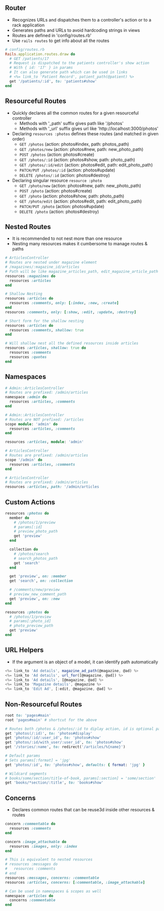## Router
- Recognizes URLs and dispatches them to a controller's action or to a rack application
- Generates paths and URLs to avoid hardcoding strings in views
- Routes are defined in 'config/routes.rb'
- Use `rails routes` to get info about all the routes

```rb
# config/routes.rb
Rails.application.routes.draw do
  # GET /patients/17
  # Request is dispatched to the patients controller's show action
  # With { id: '17' } in params
  # It can also generate path which can be used in links
  # <%= link_to 'Patient Record', patient_path(@patient) %>
  get '/patients/:id', to: 'patients#show'
end
```

## Resourceful Routes
- Quickly declares all the common routes for a given resourceful controller
  - Methods with '_path' suffix gives path like '/photos'
  - Methods with '_url' suffix gives url like 'http://localhost:3000/photos'
- Declaring `resources :photos` defines these routes (and matched in given order)
  - `GET /photos` (action: photos#index, path: photos_path)
  - `GET /photos/new` (action: photos#new, path: new_photo_path)
  - `POST /photos` (action: photos#create)
  - `GET /photos/:id` (action: photos#show, path: photo_path)
  - `GET /photos/:id/edit` (action: photos#edit, path: edit_photo_path)
  - `PATCH/PUT /photos/:id` (action: photos#update)
  - `DELETE /photos/:id` (action: photos#destroy)
- Declaring singular resource `resource :photo`
  - `GET /photo/new` (action: photos#new, path: new_photo_path)
  - `POST /photo` (action: photos#create)
  - `GET /photo` (action: photos#show, path: photo_path)
  - `GET /photo/edit` (action: photos#edit, path: edit_photo_path)
  - `PATCH/PUT /photo` (action: photos#update)
  - `DELETE /photo` (action: photos#destroy)

## Nested Routes
- It is recommended to not nest more than one resource
- Nesting many resources makes it cumbersome to manage routes & paths

```rb
# ArticlesController
# Routes are nested under magazine element
# /magazines/:magazine_id/articles
# Path will be like magazine_articles_path, edit_magazine_article_path
resources :magazines do
  resources :articles
end

# Shallow Nesting
resources :articles do
  resources :comments, only: [:index, :new, :create]
end
resources :comments, only: [:show, :edit, :update, :destroy]

# Short form for the shallow nesting
resources :articles do
  resources :comments, shallow: true
end

# Will shallow nest all the defined resources inside articles
resources :articles, shallow: true do
  resources :comments
  resources :quotes
end
```

## Namespaces
```rb
# Admin::ArticlesController
# Routes are prefixed: /admin/articles
namespace :admin do
  resources :articles, :comments
end

# Admin::ArticlesController
# Routes are NOT prefixed: /articles
scope module: 'admin' do
  resources :articles, :comments
end

resources :articles, module: 'admin'

# ArticlesController
# Routes are prefixed: /admin/articles
scope '/admin' do
  resources :articles, :comments
end

# ArticlesController
# Routes are prefixed: /admin/articles
resources :articles, path: '/admin/articles
```

## Custom Actions
```rb
resources :photos do
  member do
    # /photos/1/preview
    # params[:id]
    # preview_photo_path
    get 'preview'
  end

  collection do
    # /photos/search
    # search_photos_path
    get 'search'
  end

  get 'preview', on: :member
  get 'search', on: :collection

  # /comments/new/preview
  # preview_new_comment_path
  get 'preview', on: :new
end

resources :photos do
  # /photos/1/preview
  # params[:photo_id]
  # photo_preview_path
  get 'preview'
end
```

## URL Helpers
- If the argument is an object of a model, it can identify path automatically

```js
<%= link_to 'Ad details', magazine_ad_path(@magazine, @ad) %>
<%= link_to 'Ad details', url_for([@magazine, @ad]) %>
<%= link_to 'Ad details', [@magazine, @ad] %>
<%= link_to 'Magazine details', @magazine %>
<%= link_to 'Edit Ad', [:edit, @magazine, @ad] %>
```

## Non-Resourceful Routes
```rb
root to: 'pages#main'
root 'pages#main' # shortcut for the above

# Routes both /photos & /photos/:id to diplay action, id is optional parameter
get 'photos(/:id)', to: 'photos#display'
get 'photos/:id/:user_id', to: 'photos#show'
get 'photos/:id/with_user/:user_id', to: 'photos#show'
get '/stories/:name', to: redirect('/articles/%{name}')

# Default params
# Sets params[:format] = 'jpg'
get 'photos/:id', to: 'photos#show', defaults: { format: 'jpg' }

# Wildcard segments
# books/some/section/title-of-book, params[:section] = 'some/section'
get 'books/*section/:title', to: 'books#show'
```

## Concerns
- Declares common routes that can be reuse3d inside other resources & routes

```rb
concern :commentable do
  resources :comments
end

concern :image_attachable do
  resources :images, only: :index
end

# This is equivalent to nested resources
# resources :messages do
#   resources :comments
# end
resources :messages, concerns: :commentable
resources :articles, concerns: [:commentable, :image_attachable]

# Can be used in namespaces & scopes as well
namespace :articles do
  concerns :commentable
end
```
